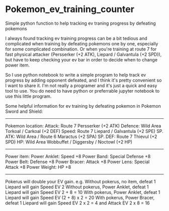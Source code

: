 # Pokemon_ev_training_counter
Simple python function to help tracking ev traning progress by defeating pokemons

I always found tracking ev training progress can be a bit tedious and complicated when training by defeating pokemons one by one, especially for some complicated combination. Or when you're training at route 7 for fast physical attacker (Persserker (+2 ATK),  Liepard / Galvantula (+2 SPD)), but have to keep checking your ev bar in order to decide when to change power item. 

So I use python notebook to write a simple program to help track ev progress by adding opponent defeated, and I think it's pretty convenient so I want to share it. I'm not really a programer and it's just a quick and easy tool to use. You do need to have python or preferrable jupyter notebook to use this little program.  

Some helpful information for ev training by defeating pokemon in Pokemon Sword and Shield:

***********************************************************************************
Pokemon location:
Attack: Route 7 Persserker (+2 ATK)
Defence: Wild Area Torkoal / Carkoal (+2 DEF)
Speed: Route 7 Liepard / Galvantula (+2 SPE)
SP. ATK: Wild Area / Route 6 Maractus (+2 SPA)
SP. DEF: Route 7  Thievul (+2 SPD)
HP: Wild Area Wobbuffet / Diggersby / Noctowl (+2 HP)

***********************************************************************************
Power item:
Power Anklet:	Speed +8
Power Band:	Special Defense +8
Power Belt: Defense +8
Power Bracer: Attack +8
Power Lens: Special Attack +8
Power Weight: HP +8

***********************************************************************************
Pokerus will double your EV gain.
e.g. Without pokerus, no item, defeat 1 Liepard will gain Speed EV 2
     Without pokerus, Power Anklet, defeat 1 Liepard will gain Speed EV 2 + 8 = 10
     With pokerus, Power Anklet, defeat 1 Liepard will gain Speed EV (2 + 8) x 2 = 20
     With pokerus, Power Bracer, defeat 1 Liepard will gain Speed EV 2 x 2 = 4 and Attack EV 2 x 8 = 16

